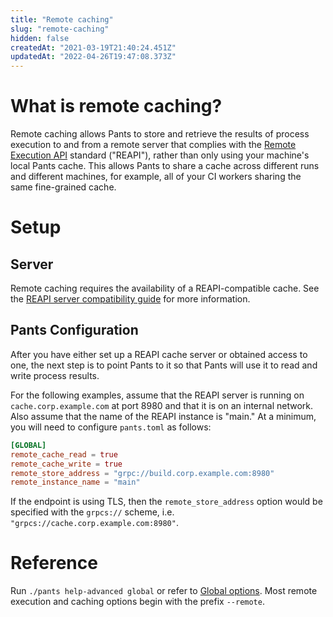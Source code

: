 ```yaml
---
title: "Remote caching"
slug: "remote-caching"
hidden: false
createdAt: "2021-03-19T21:40:24.451Z"
updatedAt: "2022-04-26T19:47:08.373Z"
---
```

What is remote caching?
=======================

Remote caching allows Pants to store and retrieve the results of process execution to and from a remote server that complies with the [Remote Execution API](https://github.com/bazelbuild/remote-apis) standard ("REAPI"), rather than only using your machine's local Pants cache. This allows Pants to share a cache across different runs and different machines, for example, all of your CI workers sharing the same fine-grained cache.

Setup
=====

Server
------

Remote caching requires the availability of a REAPI-compatible cache. See the [REAPI server compatibility guide](doc:remote-caching-execution#server-compatibility) for more information.

Pants Configuration
-------------------

After you have either set up a REAPI cache server or obtained access to one, the next step is to point Pants to it so that Pants will use it to read and write process results. 

For the following examples, assume that the REAPI server is running on `cache.corp.example.com` at port 8980 and that it is on an internal network. Also assume that the name of the REAPI instance is "main." At a minimum, you will need to configure `pants.toml` as follows:

```toml
[GLOBAL]
remote_cache_read = true
remote_cache_write = true
remote_store_address = "grpc://build.corp.example.com:8980"
remote_instance_name = "main"
```

If the endpoint is using TLS, then the `remote_store_address` option would be specified with the  `grpcs://` scheme, i.e. `"grpcs://cache.corp.example.com:8980"`.

Reference
=========

Run `./pants help-advanced global` or refer to [Global options](doc:reference-global). Most remote execution and caching options begin with the prefix `--remote`.
